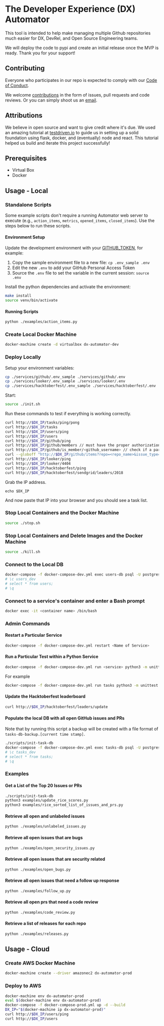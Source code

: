 # The Developer Experience (DX) Automator

This tool is intended to help make managing multiple Github repositories much easier for DX, DevRel, and Open Source Engineering teams.

We will deploy the code to pypi and create an initial release once the MVP is ready. Thank you for your support!

## Contributing
Everyone who participates in our repo is expected to comply with our [Code of Conduct](https://github.com/sendgrid/dx-automator/blob/development/CODE_OF_CONDUCT.md).

We welcome [contributions](https://github.com/sendgrid/dx-automator/blob/development/CONTRIBUTING.md) in the form of issues, pull requests and code reviews. Or you can simply shoot us an [email](mailto:dx@sendgrid.com).

## Attributions
We believe in open source and want to give credit where it's due. We used an amazing tutorial at [testdriven.io](https://testdriven.io) to guide us in setting up a solid foundation using flask, docker, and (eventually) node and react. This tutorial helped us build and iterate this project successfully!

## Prerequisites

* Virtual Box
* Docker

## Usage - Local

### Standalone Scripts

Some example scripts don't require a running Automator web server to execute (e.g., `action_items`, `metrics`, `opened_items`, `closed_items`). Use the steps below to run these scripts.

#### Environment Setup

Update the development environment with your [GITHUB_TOKEN](https://help.github.com/en/github/authenticating-to-github/creating-a-personal-access-token-for-the-command-line), for example:

1. Copy the sample environment file to a new file: `cp .env_sample .env`
1. Edit the new `.env` to add your GitHub Personal Access Token
1. Source the `.env` file to set the variable in the current session: `source .env`

Install the python dependencies and activate the environment:

```bash
make install
source venv/bin/activate
```

#### Running Scripts

```bash
python ./examples/action_items.py
```

### Create Local Docker Machine

```bash
docker-machine create -d virtualbox dx-automator-dev
```

### Deploy Locally

Setup your environment variables:

```bash
cp ./services/github/.env_sample ./services/github/.env
cp ./services/looker/.env_sample ./services/looker/.env
cp ./services/hacktoberfest/.env_sample ./services/hacktoberfest/.env
```

Start:

```bash
source ./init.sh
```

Run these commands to test if everything is working correctly.

```bash
curl http://$DX_IP/tasks/ping/pong
curl http://$DX_IP/tasks
curl http://$DX_IP/users/ping
curl http://$DX_IP/users
curl http://$DX_IP/github/ping
curl http://$DX_IP/github/members // must have the proper authorization
curl http://$DX_IP/github/is_member/<github_username> // check if a paricular GitHub username is part of your GitHub organization
curl --globoff "http://$DX_IP/github/items?repo=<repo_name>&issue_type=<issues or pull_requests>&labels[]=<label 1>?labels[]=<label 2>&states[]=<state 1>&states[]=<state 2>&limits[]=first&limits[]=100"
curl http://$DX_IP/looker/ping
curl http://$DX_IP/looker/4404
curl http://$DX_IP/hacktoberfest/ping
curl http://$DX_IP/hacktoberfest/sendgrid/leaders/2018
```

Grab the IP address.

```
echo $DX_IP
```

And now paste that IP into your browser and you should see a task list.

### Stop Local Containers and the Docker Machine

```bash
source ./stop.sh
```

### Stop Local Containers and Delete Images and the Docker Machine

```bash
source ./kill.sh
```

### Connect to the Local DB

```bash
docker-compose -f docker-compose-dev.yml exec users-db psql -U postgres
# \c users_dev
# select * from users;
# \q
```

### Connect to a service's container and enter a Bash prompt

```bash
docker exec -it <container name> /bin/bash
```

### Admin Commands

#### Restart a Particular Service

```bash
docker-compose -f docker-compose-dev.yml restart <Name of Service>
```

#### Run a Particular Test within a Python Service

```bash
docker-compose -f docker-compose-dev.yml run <service> python3 -m unittest <path.to.test>
```

For example

```bash
docker-compose -f docker-compose-dev.yml run tasks python3 -m unittest project.tests.test_tasks
```

#### Update the Hacktoberfest leaderboard

```bash
curl http://$DX_IP/hacktoberfest/leaders/update
```

#### Populate the local DB with all open GitHub issues and PRs

Note that by running this script a backup will be created with a file format of `tasks-db-backup.[current time stamp]`.

```bash
./scripts/init-task-db
docker-compose -f docker-compose-dev.yml exec tasks-db psql -U postgres
# \c tasks_dev
# select * from tasks;
# \q
```

### Examples

#### Get a List of the Top 20 Issues or PRs

```bash
./scripts/init-task-db 
python3 examples/update_rice_scores.py
python3 examples/rice_sorted_list_of_issues_and_prs.py
```

#### Retrieve all open and unlabeled issues

```bash
python ./examples/unlabeled_issues.py
```

#### Retrieve all open issues that are bugs

```bash
python ./examples/open_security_issues.py
```

#### Retrieve all open issues that are security related

```bash
python ./examples/open_bugs.py
```

#### Retrieve all open issues that need a follow up response

```bash
python ./examples/follow_up.py
```

#### Retrieve all open prs that need a code review
```bash
python ./examples/code_review.py
```

#### Retrieve a list of releases for each repo

```bash
python ./examples/releases.py
```

## Usage - Cloud

### Create AWS Docker Machine

```bash
docker-machine create --driver amazonec2 dx-automator-prod
```

### Deploy to AWS

```bash
docker-machine env dx-automator-prod
eval $(docker-machine env dx-automator-prod)
docker-compose -f docker-compose-prod.yml up -d --build
DX_IP="$(docker-machine ip dx-automator-prod)"
curl http://$DX_IP/users/ping
curl http://$DX_IP/users
```
